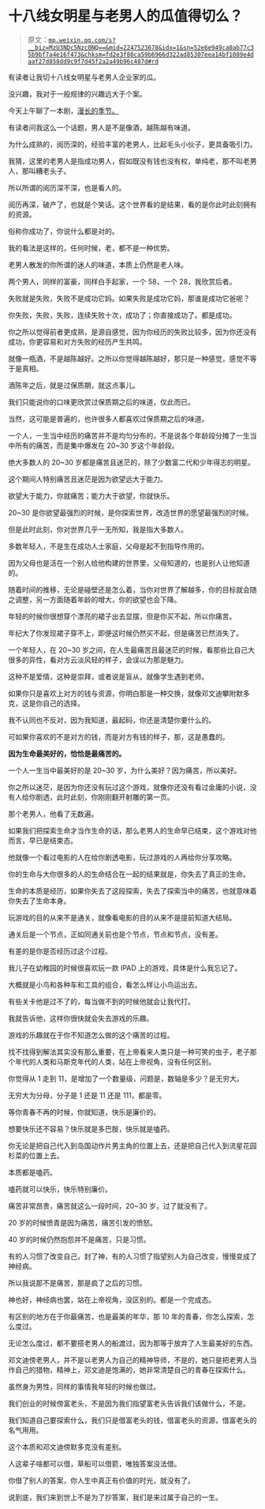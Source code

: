 # 十八线女明星与老男人的瓜值得切么？

> 原文：[`mp.weixin.qq.com/s?__biz=MzU3NDc5Nzc0NQ==&mid=2247523678&idx=1&sn=52e6e949ca0ab77c35b9bf7a4e16f473&chksm=fd2e3f80ca59b6966d322ad85307eea14bf1089e4daaf27d858dd9c9f7d45f2a2a49b96c487d#rd`](http://mp.weixin.qq.com/s?__biz=MzU3NDc5Nzc0NQ==&mid=2247523678&idx=1&sn=52e6e949ca0ab77c35b9bf7a4e16f473&chksm=fd2e3f80ca59b6966d322ad85307eea14bf1089e4daaf27d858dd9c9f7d45f2a2a49b96c487d#rd)

有读者让我切十八线女明星与老男人企业家的瓜。

没兴趣，我对于一般规律的兴趣远大于个案。

今天上午聊了一本剧，[漫长的季节。](http://mp.weixin.qq.com/s?__biz=MzU0MjYwNDU2Mw==&mid=2247510695&idx=1&sn=15bc7556897ecbbf2387eef8d85e30dd&chksm=fb1ac6dbcc6d4fcd8abfee21e89069567c9984fb72a4cfa2759690cddfb212f1e1af2dda4138&scene=21#wechat_redirect)

有读者问我这么一个话题，男人是不是像酒，越陈越有味道。

为什么成熟的，阅历深的，经验丰富的老男人，比起毛头小伙子，更具备吸引力。

我猜，这里的老男人是指成功男人，假如既没有钱也没有权，单纯老，那不叫老男人，那叫糟老头子。 

所以所谓的阅历深不深，也是看人的。 

阅历再深，破产了，也就是个笑话。这个世界看的是结果，看的是你此时此刻拥有的资源。 

俗称你成功了，你说什么都是对的。

我的看法是这样的，任何时候，老，都不是一种优势。 

老男人散发的你所谓的迷人的味道，本质上仍然是老人味。 

两个男人，同样的富豪，同样白手起家，一个 58，一个 28，我欣赏后者。 

失败就是失败，失败不是成功它妈。如果失败是成功它妈，那谁是成功它爸呢？ 

你失败，失败，失败，连续失败十次，成功了；你直接成功了。都是成功。 

你之所以觉得前者更成熟，是源自感觉，因为你经历的失败比较多，因为你还没有成功，你更容易和对方失败的经历产生共鸣。 

就像一瓶酒，不是越陈越好。之所以你觉得越陈越好，那只是一种感觉，感觉不等于是真相。

酒陈年之后，就是过保质期，就这点事儿。 

我们只能说你的口味更欣赏过保质期之后的味道，仅此而已。 

当然，这可能是普遍的，也许很多人都喜欢过保质期之后的味道。 

一个人，一生当中经历的痛苦并不是均匀分布的，不是说各个年龄段分摊了一生当中所有的痛苦，而是集中爆发在 20~30 岁这个年龄段。 

绝大多数人的 20~30 岁都是痛苦且迷茫的，除了少数富二代和少年得志的明星。 

这个期间人特别痛苦且迷茫是因为欲望远大于能力。 

欲望大于能力，你就痛苦；能力大于欲望，你就快乐。

20~30 是你欲望最强烈的时候，是你探索世界，改造世界的愿望最强烈的时候。 

但是此时此刻，你对世界几乎一无所知，我是指大多数人。 

多数年轻人，不是生在成功人士家庭，父母是起不到指导作用的。 

因为父母也是活在一个别人给他构建的世界里，父母知道的，也是别人让他知道的。 

随着时间的推移，无论是碰壁还是怎么着，当你对世界了解越多，你的目标就会随之调整，另一方面随着年龄的增大，你的欲望也会下降。 

年轻的时候你很想穿个漂亮的裙子出去显摆，但是你买不起，所以你痛苦。 

年纪大了你发现裙子穿不上，即便这时候仍然买不起，但是痛苦已然消失了。

一个年轻人，在 20~30 岁之间，在人生最痛苦且最迷茫的时候，看那些比自己大很多的异性，看对方云淡风轻的样子，会误以为那是魅力。

这种不是爱情，这种是崇拜，或者说是盲从，就像学生遇到老师。 

如果你只是喜欢上对方的钱与资源，你明白那是一种交换，就像邓文迪攀附默多克，这是你自己的选择。 

我不认同也不反对，因为我知道，最起码，你还是清楚你要什么的。

可如果你喜欢的不是对方的钱，而是对方有钱的样子，那，这是愚蠢的。 

**因为生命最美好的，恰恰是最痛苦的。** 

一个人一生当中最美好的是 20~30 岁，为什么美好？因为痛苦，所以美好。 

你之所以迷茫，是因为你还没有玩过这个游戏，就像你还没有看过金庸的小说，没有人给你剧透，此时此刻，你刚刚翻开射雕的第一页。 

那个老男人，他看了无数遍。 

如果我们把探索生命才当作生命的话，那么老男人的生命早已结束，这个游戏对他而言，早已是结束态。 

他就像一个看过电影的人在给你剧透电影，玩过游戏的人再给你分享攻略。 

你的生命与大你很多的人的生命结合在一起的结果就是，你失去了真正的生命。 

生命的本质是经历，如果你失去了这段探索，失去了探索当中的痛苦，也就意味着你失去了生命本身。

玩游戏的目的从来不是通关，就像看电影的目的从来不是提前知道大结局。 

通关后是一个节点，正如同通关前也是个节点，节点和节点，没有差。 

有差的是你是否经历过这个过程。

我儿子在幼稚园的时候很喜欢玩一款 IPAD 上的游戏，具体是什么我忘记了。 

大概就是小鸟和各种车和工具的组合，看怎么样让小鸟运出去。 

有些关卡他是过不了的，每当做不到的时候他就会让我代打。 

我就告诉他，这样你很快就会失去游戏的乐趣。

游戏的乐趣就在于你不知道怎么做的这个痛苦的过程。 

找不找得到解法其实没有那么重要，在上帝看来人类只是一种可笑的虫子，老子那个年代的人类和马斯克年代的人类，站在上帝视角，没有任何区别。 

你觉得从 1 走到 11，是增加了一个数量级，问题是，数轴是多少？是无穷大。 

无穷大为分母，分子是 1 还是 11 还是 111，都是零。 

等你青春不再的时候，你就知道，快乐是廉价的。 

想要快乐还不容易？快乐就是多巴胺，快乐就是嗑药。

你无论是把自己代入到岛国动作片男主角的位置上去，还是把自己代入到流星花园杉菜的位置上去。

本质都是嗑药。

嗑药就可以快乐，快乐特别廉价。

痛苦非常昂贵，痛苦就这么一段时间，20~30 岁，过了就没有了。

20 岁的时候愤青是因为痛苦，痛苦引发的愤怒。

40 岁的时候仍然抱怨并不是痛苦，只是习惯。

有的人习惯了改变自己，封了神，有的人习惯了指望别人为自己改变，慢慢变成了神经病。

所以我说那不是痛苦，那是疯了之后的习惯。

神也好，神经病也罢，站在上帝视角，没区别的。都是一个完成态。

有区别的地方在于你最痛苦，也是最美的年华，那 10 年的青春，你怎么探索，怎么度过。

无论怎么度过，都不要搭老男人的船渡过，因为那等于放弃了人生最美好的东西。

邓文迪傍老男人，并不是以老男人为自己的精神导师，不是的，她只是把老男人当作自己的猎物，精神上，邓文迪是饱满的，她非常清楚自己的青春在探索什么。

虽然身为男性，同样的事情我年轻的时候也做过。

我们创业的时候傍富老头，不是因为我们指望富老头告诉我们该做什么，不是。

我们知道自己要探索什么，我们只是借富老头的钱，借富老头的资源，借富老头的名气用用。

这个本质和邓文迪傍默多克没有差别。

人这辈子啥都可以借，草船可以借箭，唯独答案没法借。

你借了别人的答案，你人生中真正有价值的时光，就没有了。

说到底，我们来到世上不是为了抄答案，我们是来过属于自己的一生。